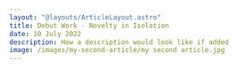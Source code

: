 ```yaml
---
layout: "@layouts/ArticleLayout.astro"
title: Debut Work - Novelty in Isolation
date: 10 July 2022
description: How a description would look like if added
image: /images/my-second-article/my second article.jpg
---
```



